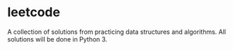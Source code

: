 # leetcode

A collection of solutions from practicing data structures and algorithms. All solutions will be done in Python 3.
